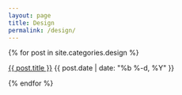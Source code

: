 ```yaml
---
layout: page
title: Design
permalink: /design/
---
```


{% for post in site.categories.design %}

<a class="post-link" href="{{ post.url | prepend: site.baseurl }}">{{ post.title }}</a>
<span class="post-meta">{{ post.date | date: "%b %-d, %Y" }}</span>

{% endfor %}